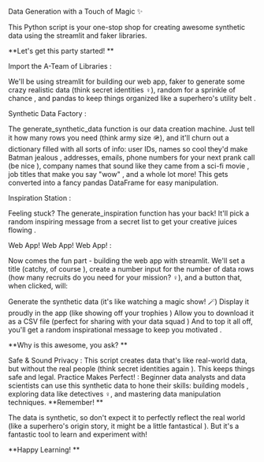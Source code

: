 Data Generation with a Touch of Magic ✨

This Python script is your one-stop shop for creating awesome  synthetic data using the streamlit and faker libraries.

**Let's get this party started! **

Import the A-Team of Libraries :

We'll be using streamlit for building our web app, faker to generate some crazy realistic data (think secret identities ️‍♀️), random for a sprinkle of chance , and pandas to keep things organized like a superhero's utility belt .

Synthetic Data Factory :

The generate_synthetic_data function is our data creation machine. Just tell it how many rows you need (think army size 🪖), and it'll churn out a dictionary filled with all sorts of info: user IDs, names so cool they'd make Batman jealous , addresses, emails, phone numbers for your next prank call (be nice ), company names that sound like they came from a sci-fi movie , job titles that make you say "wow" , and a whole lot more!  This gets converted into a fancy pandas DataFrame for easy manipulation.

Inspiration Station :

Feeling stuck? The generate_inspiration function has your back! It'll pick a random inspiring message from a secret list to get your creative juices flowing .

Web App! Web App! Web App! :

Now comes the fun part - building the web app with streamlit. We'll set a title (catchy, of course ), create a number input for the number of data rows (how many recruits do you need for your mission? ️‍♀️), and a button that, when clicked, will:

Generate the synthetic data (it's like watching a magic show! 🪄)
Display it proudly in the app (like showing off your trophies )
Allow you to download it as a CSV file (perfect for sharing with your data squad )
And to top it all off, you'll get a random inspirational message to keep you motivated .

**Why is this awesome, you ask? **

Safe & Sound Privacy : This script creates data that's like real-world data, but without the real people (think secret identities again ). This keeps things safe and legal.
Practice Makes Perfect! : Beginner data analysts and data scientists can use this synthetic data to hone their skills: building models , exploring data like detectives ️‍♀️, and mastering data manipulation techniques.
**Remember! **

The data is synthetic, so don't expect it to perfectly reflect the real world (like a superhero's origin story, it might be a little fantastical ). But it's a fantastic tool to learn and experiment with!

**Happy Learning! **
